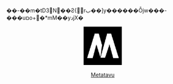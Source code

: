 ��-��m�tD 3N��Ƨ{rب��]y������Ȭjw���-���uםo+�*mM��yدjX�

<div align="center">
    <img src="metatavu.png" alt="Logo" width="100"/><p><a href="https://www.metatavu.fi">Metatavu</a></p>
    </div>